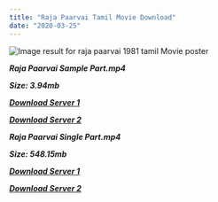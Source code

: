 ```yaml
---
title: "Raja Paarvai Tamil Movie Download"
date: "2020-03-25"
---
```


![Image result for raja paarvai 1981 tamil Movie poster](https://images-na.ssl-images-amazon.com/images/I/91wZUg5ia2L._SY606_.jpg)

**_Raja Paarvai Sample Part.mp4_**

**_Size: 3.94mb_**

**_[Download Server 1](http://b4.wetransfer.vip/files/{b8ae04a0e9ab0f9e64837bab03a252825878f388f00779843f60cec38aa445db}20Actor{b8ae04a0e9ab0f9e64837bab03a252825878f388f00779843f60cec38aa445db}20Hits{b8ae04a0e9ab0f9e64837bab03a252825878f388f00779843f60cec38aa445db}20Collection/Kamal{b8ae04a0e9ab0f9e64837bab03a252825878f388f00779843f60cec38aa445db}20Haasan{b8ae04a0e9ab0f9e64837bab03a252825878f388f00779843f60cec38aa445db}20Movies{b8ae04a0e9ab0f9e64837bab03a252825878f388f00779843f60cec38aa445db}20Collection/Kamal{b8ae04a0e9ab0f9e64837bab03a252825878f388f00779843f60cec38aa445db}20Haasan{b8ae04a0e9ab0f9e64837bab03a252825878f388f00779843f60cec38aa445db}20Classic{b8ae04a0e9ab0f9e64837bab03a252825878f388f00779843f60cec38aa445db}20Movies{b8ae04a0e9ab0f9e64837bab03a252825878f388f00779843f60cec38aa445db}20Collections/Raja{b8ae04a0e9ab0f9e64837bab03a252825878f388f00779843f60cec38aa445db}20Paarvai{b8ae04a0e9ab0f9e64837bab03a252825878f388f00779843f60cec38aa445db}20(1981)/Raja{b8ae04a0e9ab0f9e64837bab03a252825878f388f00779843f60cec38aa445db}20Paarvai{b8ae04a0e9ab0f9e64837bab03a252825878f388f00779843f60cec38aa445db}20{b8ae04a0e9ab0f9e64837bab03a252825878f388f00779843f60cec38aa445db}20Sample{b8ae04a0e9ab0f9e64837bab03a252825878f388f00779843f60cec38aa445db}20HD.mp4)_**

**_[Download Server 2](http://b4.wetransfer.vip/files/{b8ae04a0e9ab0f9e64837bab03a252825878f388f00779843f60cec38aa445db}20Actor{b8ae04a0e9ab0f9e64837bab03a252825878f388f00779843f60cec38aa445db}20Hits{b8ae04a0e9ab0f9e64837bab03a252825878f388f00779843f60cec38aa445db}20Collection/Kamal{b8ae04a0e9ab0f9e64837bab03a252825878f388f00779843f60cec38aa445db}20Haasan{b8ae04a0e9ab0f9e64837bab03a252825878f388f00779843f60cec38aa445db}20Movies{b8ae04a0e9ab0f9e64837bab03a252825878f388f00779843f60cec38aa445db}20Collection/Kamal{b8ae04a0e9ab0f9e64837bab03a252825878f388f00779843f60cec38aa445db}20Haasan{b8ae04a0e9ab0f9e64837bab03a252825878f388f00779843f60cec38aa445db}20Classic{b8ae04a0e9ab0f9e64837bab03a252825878f388f00779843f60cec38aa445db}20Movies{b8ae04a0e9ab0f9e64837bab03a252825878f388f00779843f60cec38aa445db}20Collections/Raja{b8ae04a0e9ab0f9e64837bab03a252825878f388f00779843f60cec38aa445db}20Paarvai{b8ae04a0e9ab0f9e64837bab03a252825878f388f00779843f60cec38aa445db}20(1981)/Raja{b8ae04a0e9ab0f9e64837bab03a252825878f388f00779843f60cec38aa445db}20Paarvai{b8ae04a0e9ab0f9e64837bab03a252825878f388f00779843f60cec38aa445db}20{b8ae04a0e9ab0f9e64837bab03a252825878f388f00779843f60cec38aa445db}20Sample{b8ae04a0e9ab0f9e64837bab03a252825878f388f00779843f60cec38aa445db}20HD.mp4)_**

**_Raja Paarvai Single Part.mp4_**

**_Size: 548.15mb_**

**_[Download Server 1](http://b4.wetransfer.vip/files/{b8ae04a0e9ab0f9e64837bab03a252825878f388f00779843f60cec38aa445db}20Actor{b8ae04a0e9ab0f9e64837bab03a252825878f388f00779843f60cec38aa445db}20Hits{b8ae04a0e9ab0f9e64837bab03a252825878f388f00779843f60cec38aa445db}20Collection/Kamal{b8ae04a0e9ab0f9e64837bab03a252825878f388f00779843f60cec38aa445db}20Haasan{b8ae04a0e9ab0f9e64837bab03a252825878f388f00779843f60cec38aa445db}20Movies{b8ae04a0e9ab0f9e64837bab03a252825878f388f00779843f60cec38aa445db}20Collection/Kamal{b8ae04a0e9ab0f9e64837bab03a252825878f388f00779843f60cec38aa445db}20Haasan{b8ae04a0e9ab0f9e64837bab03a252825878f388f00779843f60cec38aa445db}20Classic{b8ae04a0e9ab0f9e64837bab03a252825878f388f00779843f60cec38aa445db}20Movies{b8ae04a0e9ab0f9e64837bab03a252825878f388f00779843f60cec38aa445db}20Collections/Raja{b8ae04a0e9ab0f9e64837bab03a252825878f388f00779843f60cec38aa445db}20Paarvai{b8ae04a0e9ab0f9e64837bab03a252825878f388f00779843f60cec38aa445db}20(1981)/Raja{b8ae04a0e9ab0f9e64837bab03a252825878f388f00779843f60cec38aa445db}20Paarvai{b8ae04a0e9ab0f9e64837bab03a252825878f388f00779843f60cec38aa445db}20{b8ae04a0e9ab0f9e64837bab03a252825878f388f00779843f60cec38aa445db}20Single{b8ae04a0e9ab0f9e64837bab03a252825878f388f00779843f60cec38aa445db}20Part{b8ae04a0e9ab0f9e64837bab03a252825878f388f00779843f60cec38aa445db}20HD.mp4)_**

**_[Download Server 2](http://b4.wetransfer.vip/files/{b8ae04a0e9ab0f9e64837bab03a252825878f388f00779843f60cec38aa445db}20Actor{b8ae04a0e9ab0f9e64837bab03a252825878f388f00779843f60cec38aa445db}20Hits{b8ae04a0e9ab0f9e64837bab03a252825878f388f00779843f60cec38aa445db}20Collection/Kamal{b8ae04a0e9ab0f9e64837bab03a252825878f388f00779843f60cec38aa445db}20Haasan{b8ae04a0e9ab0f9e64837bab03a252825878f388f00779843f60cec38aa445db}20Movies{b8ae04a0e9ab0f9e64837bab03a252825878f388f00779843f60cec38aa445db}20Collection/Kamal{b8ae04a0e9ab0f9e64837bab03a252825878f388f00779843f60cec38aa445db}20Haasan{b8ae04a0e9ab0f9e64837bab03a252825878f388f00779843f60cec38aa445db}20Classic{b8ae04a0e9ab0f9e64837bab03a252825878f388f00779843f60cec38aa445db}20Movies{b8ae04a0e9ab0f9e64837bab03a252825878f388f00779843f60cec38aa445db}20Collections/Raja{b8ae04a0e9ab0f9e64837bab03a252825878f388f00779843f60cec38aa445db}20Paarvai{b8ae04a0e9ab0f9e64837bab03a252825878f388f00779843f60cec38aa445db}20(1981)/Raja{b8ae04a0e9ab0f9e64837bab03a252825878f388f00779843f60cec38aa445db}20Paarvai{b8ae04a0e9ab0f9e64837bab03a252825878f388f00779843f60cec38aa445db}20{b8ae04a0e9ab0f9e64837bab03a252825878f388f00779843f60cec38aa445db}20Single{b8ae04a0e9ab0f9e64837bab03a252825878f388f00779843f60cec38aa445db}20Part{b8ae04a0e9ab0f9e64837bab03a252825878f388f00779843f60cec38aa445db}20HD.mp4)_**
